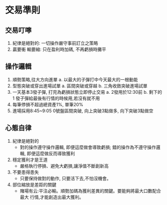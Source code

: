 # 交易準則
## 交易叮嚀
1. 紀律是絕對的: 一切操作嚴守事前訂立之策略
2. 贏要衝 輸要縮: 只在盈利時加碼, 不再虧損時攤平

## 操作邏輯
1. 順勢策略,往大方向進單 
    a. 以最大的子彈打中今天最大的一根動能
2. 型態突破或穿出進場試單
    a. 區間突破或穿越
    b. 三角收斂突破進場試單
3. 一天基本3發子彈, 打完為虧損狀態立即停止交易
    a. 2發用於12:30前
    b. 剩下的 1 發子彈給最後有行情的時候用,若沒有就不用
4. 每筆停損不超過總資產1%, 單筆20%
5. 進場採用8:45~9:05 0號盤區間突破, 向上突破3點做多, 向下突破3點做空
## 心態自律
1. 紀律是絕對的
    * 對的操作遵守操作邏輯, 即便這麼做會導致虧損; 錯的操作為不遵守操作邏輯, 即便這麼做反而導致獲利
2. 穩定獲利才是王道
    * 嚴格執行停損、避免大虧損,讓淨值不斷創新高
3. 不要患得患失
    * 只要保持做對的動作, 只要活下去,不怕沒機會。
4. 部位縮放是差距的關鍵
    * 賭場有云:平注必輸。順勢加碼為獲利差異的關鍵。要能夠將最大口數配合最大 行情,才能創造出最大獲利。
